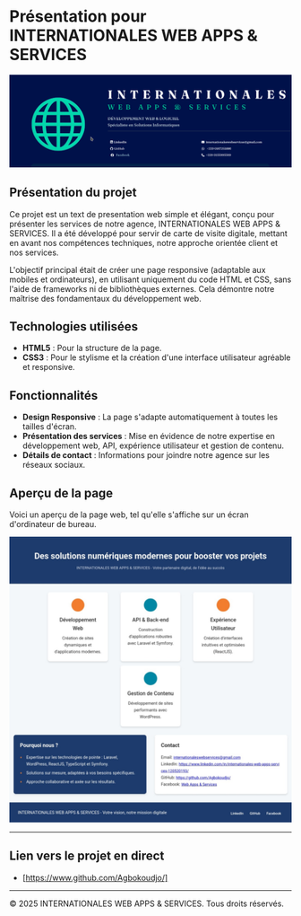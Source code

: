 # Présentation pour INTERNATIONALES WEB APPS & SERVICES

![Logo de l'entreprise INTERNATIONALES WEB APPS & SERVICES](img/presentation.png)

## Présentation du projet

Ce projet est un text de presentation web simple et élégant, conçu pour présenter les services de notre agence, INTERNATIONALES WEB APPS & SERVICES. Il a été développé pour servir de carte de visite digitale, mettant en avant nos compétences techniques, notre approche orientée client et nos services.

L'objectif principal était de créer une page responsive (adaptable aux mobiles et ordinateurs), en utilisant uniquement du code HTML et CSS, sans l'aide de frameworks ni de bibliothèques externes. Cela démontre notre maîtrise des fondamentaux du développement web.

## Technologies utilisées

* **HTML5** : Pour la structure de la page.
* **CSS3** : Pour le stylisme et la création d'une interface utilisateur agréable et responsive.

## Fonctionnalités

* **Design Responsive** : La page s'adapte automatiquement à toutes les tailles d'écran.
* **Présentation des services** : Mise en évidence de notre expertise en développement web, API, expérience utilisateur et gestion de contenu.
* **Détails de contact** : Informations pour joindre notre agence sur les réseaux sociaux.

## Aperçu de la page

Voici un aperçu de la page web, tel qu'elle s'affiche sur un écran d'ordinateur de bureau.

![Aperçu de la page web du projet](img/FR_welcom.jpeg)

---

## Lien vers le projet en direct

* [https://www.github.com/Agbokoudjo/]

---

© 2025 INTERNATIONALES WEB APPS & SERVICES. Tous droits réservés.
